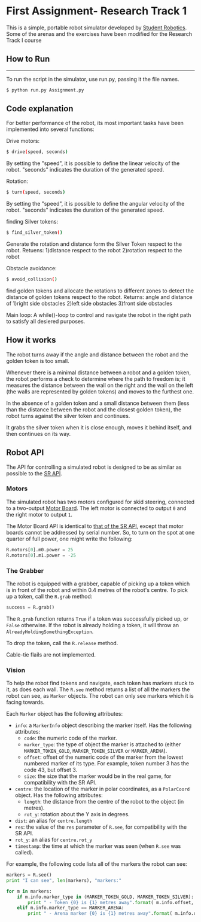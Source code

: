 First Assignment- Research Track 1
================================

This is a simple, portable robot simulator developed by [Student Robotics](https://studentrobotics.org).
Some of the arenas and the exercises have been modified for the Research Track I course


## How to Run
-----------------------------

To run the script in the simulator, use run.py, passing it the file names.


```bash
$ python run.py Assignment.py
```

Code explanation
---------------------

For better performance of the robot, its most important tasks have been implemented into several functions:

Drive motors:
```bash
$ drive(speed, seconds)
```
By setting the "speed", it is possible to define the linear velocity of the robot. "seconds" indicates the duration of the generated speed.

Rotation:
```bash
$ turn(speed, seconds)
```
By setting the "speed", it is possible to define the angular velocity of the robot. "seconds" indicates the duration of the generated speed.

finding Silver tokens:
```bash
$ find_silver_token()
```
Generate the rotation and distance form the Silver Token respect to the robot. Retuens: 1)distance respect to the robot 2)rotation respect to the robot

Obstacle avoidance:
```bash
$ avoid_collision()
```
find golden tokens and allocate the rotations to different zones to detect the distance of golden tokens respect to the robot. Returns: angle and distance of 1)right side obstacles 2)left side obstacles 3)front side obstacles


Main loop: A while()-loop to control and navigate the robot in the right path to satisfy all desiered purposes.

How it works
-------------

The robot turns away if the angle and distance between the robot and the golden token is too small.

Whenever there is a minimal distance between a robot and a golden token, the robot performs a check to determine where the path to freedom is; it measures the distance between the wall on the right and the wall on the left (the walls are represented by golden tokens) and moves to the furthest one.

In the absence of a golden token and a small distance between them (less than the distance between the robot and the closest golden token), the robot turns against the silver token and continues.

It grabs the silver token when it is close enough, moves it behind itself, and then continues on its way.




Robot API
---------

The API for controlling a simulated robot is designed to be as similar as possible to the [SR API][sr-api].

### Motors ###

The simulated robot has two motors configured for skid steering, connected to a two-output [Motor Board](https://studentrobotics.org/docs/kit/motor_board). The left motor is connected to output `0` and the right motor to output `1`.

The Motor Board API is identical to [that of the SR API](https://studentrobotics.org/docs/programming/sr/motors/), except that motor boards cannot be addressed by serial number. So, to turn on the spot at one quarter of full power, one might write the following:

```python
R.motors[0].m0.power = 25
R.motors[0].m1.power = -25
```

### The Grabber ###

The robot is equipped with a grabber, capable of picking up a token which is in front of the robot and within 0.4 metres of the robot's centre. To pick up a token, call the `R.grab` method:

```python
success = R.grab()
```

The `R.grab` function returns `True` if a token was successfully picked up, or `False` otherwise. If the robot is already holding a token, it will throw an `AlreadyHoldingSomethingException`.

To drop the token, call the `R.release` method.

Cable-tie flails are not implemented.

### Vision ###

To help the robot find tokens and navigate, each token has markers stuck to it, as does each wall. The `R.see` method returns a list of all the markers the robot can see, as `Marker` objects. The robot can only see markers which it is facing towards.

Each `Marker` object has the following attributes:

* `info`: a `MarkerInfo` object describing the marker itself. Has the following attributes:
  * `code`: the numeric code of the marker.
  * `marker_type`: the type of object the marker is attached to (either `MARKER_TOKEN_GOLD`, `MARKER_TOKEN_SILVER` or `MARKER_ARENA`).
  * `offset`: offset of the numeric code of the marker from the lowest numbered marker of its type. For example, token number 3 has the code 43, but offset 3.
  * `size`: the size that the marker would be in the real game, for compatibility with the SR API.
* `centre`: the location of the marker in polar coordinates, as a `PolarCoord` object. Has the following attributes:
  * `length`: the distance from the centre of the robot to the object (in metres).
  * `rot_y`: rotation about the Y axis in degrees.
* `dist`: an alias for `centre.length`
* `res`: the value of the `res` parameter of `R.see`, for compatibility with the SR API.
* `rot_y`: an alias for `centre.rot_y`
* `timestamp`: the time at which the marker was seen (when `R.see` was called).

For example, the following code lists all of the markers the robot can see:

```python
markers = R.see()
print "I can see", len(markers), "markers:"

for m in markers:
    if m.info.marker_type in (MARKER_TOKEN_GOLD, MARKER_TOKEN_SILVER):
        print " - Token {0} is {1} metres away".format( m.info.offset, m.dist )
    elif m.info.marker_type == MARKER_ARENA:
        print " - Arena marker {0} is {1} metres away".format( m.info.offset, m.dist )
```

[sr-api]: https://studentrobotics.org/docs/programming/sr/
